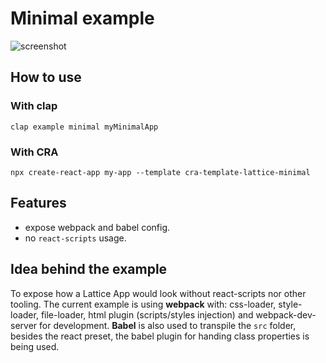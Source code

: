 # Minimal example

![screenshot](template.png?raw=true "Minimal Demo")

## How to use

### With clap

`clap example minimal myMinimalApp`


### With CRA

`npx create-react-app my-app --template cra-template-lattice-minimal`


## Features

- expose webpack and babel config.
- no `react-scripts` usage.

## Idea behind the example

To expose how a Lattice App would look without react-scripts nor other tooling.
The current example is using **webpack** with: css-loader, style-loader, file-loader, html plugin (scripts/styles injection) and webpack-dev-server for development. 
**Babel** is also used to transpile the `src` folder, besides the react preset, the babel plugin for handing class properties is being used.
